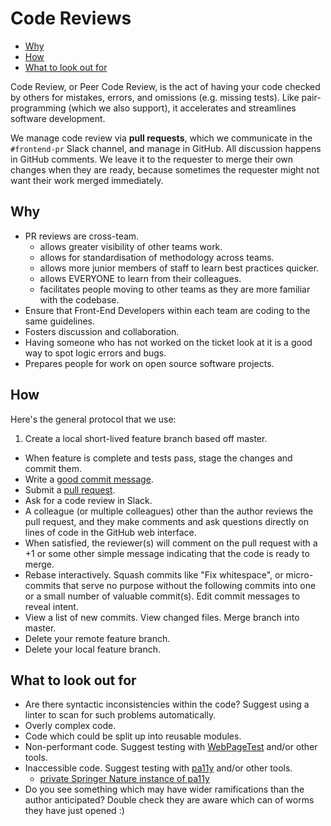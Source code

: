 # Code Reviews

* [Why](#why)
* [How](#how)
* [What to look out for](#what-to-look-out-for)


Code Review, or Peer Code Review, is the act of having your code checked by others for mistakes, errors, and omissions (e.g. missing tests). Like pair-programming (which we also support), it accelerates and streamlines software development.

We manage code review via **pull requests**, which we communicate in the `#frontend-pr` Slack channel, and manage in GitHub. All discussion happens in GitHub comments. We leave it to the requester to merge their own changes when they are ready, because sometimes the requester might not want their work merged immediately.

## Why

* PR reviews are cross-team.
    * allows greater visibility of other teams work.
    * allows for standardisation of methodology across teams.
    * allows more junior members of staff to learn best practices quicker.
    * allows EVERYONE to learn from their colleagues.
    * facilitates people moving to other teams as they are more familiar with the codebase.
* Ensure that Front-End Developers within each team are coding to the same guidelines.
* Fosters discussion and collaboration.
* Having someone who has not worked on the ticket look at it is a good way to spot logic errors and bugs.
* Prepares people for work on open source software projects.

## How

Here's the general protocol that we use:

1. Create a local short-lived feature branch based off master.
* When feature is complete and tests pass, stage the changes and commit them.
* Write a [good commit message](git/git.md#commit-messages).
* Submit a [pull request](https://help.github.com/articles/using-pull-requests/).
* Ask for a code review in Slack.
* A colleague (or multiple colleagues) other than the author reviews the pull request, and they make comments and ask questions directly on lines of code in the GitHub web interface.
* When satisfied, the reviewer(s) will comment on the pull request with a +1 or some other simple message indicating that the code is ready to merge.
* Rebase interactively. Squash commits like "Fix whitespace", or micro-commits that serve no purpose without the following commits into one or a small number of valuable commit(s). Edit commit messages to reveal intent.
* View a list of new commits. View changed files. Merge branch into master.
* Delete your remote feature branch.
* Delete your local feature branch.

## What to look out for

* Are there syntactic inconsistencies within the code? Suggest using a linter to scan for such problems automatically.
* Overly complex code.
* Code which could be split up into reusable modules.
* Non-performant code. Suggest testing with [WebPageTest](https://www.webpagetest.org/) and/or other tools.
* Inaccessible code. Suggest testing with [pa11y](https://github.com/pa11y) and/or other tools.
    * [private Springer Nature instance of pa11y](http://pa11y-dashboard.dev.cf.springer-sbm.com/)
* Do you see something which may have wider ramifications than the author anticipated? Double check they are aware which can of worms they have just opened :)
